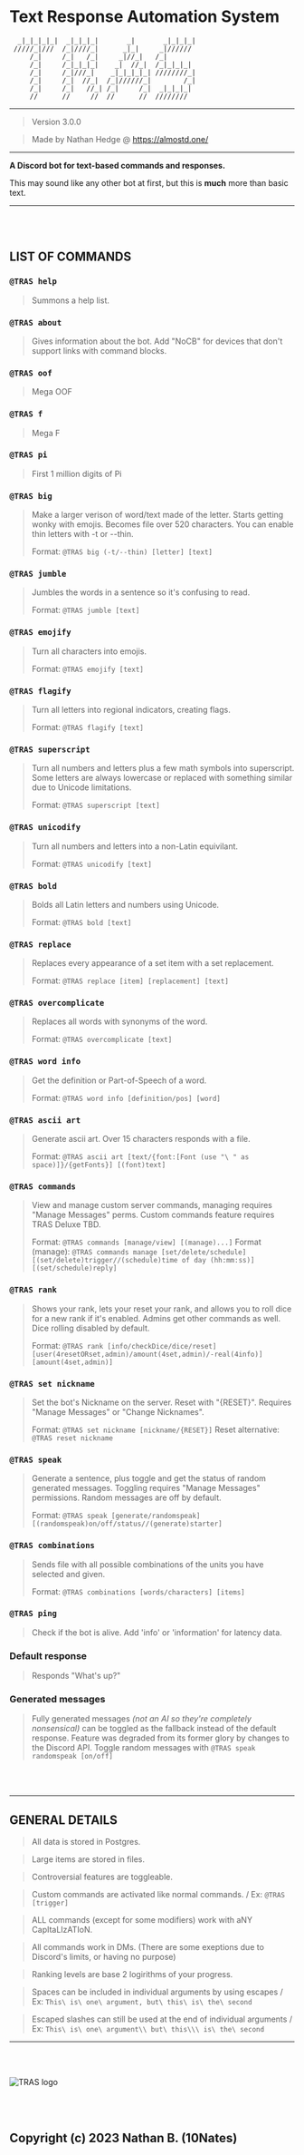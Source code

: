 # Text Response Automation System
```                                     
  _|_|_|_|_|  _|_|_|_|       _|       _|_|_|_|
 /////_|///  /_|////_|      _|_|     _|////// 
     /_|     /_|   /_|     _|//_|   /_|       
     /_|     /_|_|_|_|    _|  //_|  /_|_|_|_| 
     /_|     /_|///_|    _|_|_|_|_| ////////_|
     /_|     /_|  //_|  /_|//////_|        /_|
     /_|     /_|   //_| /_|     /_|  _|_|_|_| 
     //      //     //  //      //  ////////                                          
```
----------------------------------

> Version 3.0.0

> Made by Nathan Hedge @ https://almostd.one/

----------------------------------

__A Discord bot for text-based commands and responses.__

This may sound like any other bot at first, but this is **much** more than basic text.

----------------------------------

<br>
<br>

__LIST OF COMMANDS__
---
### `@TRAS help`
> Summons a help list.
 
### `@TRAS about`
> Gives information about the bot. 
> Add "NoCB" for devices that don't support links with command blocks.
 
### `@TRAS oof`
> Mega OOF
 
### `@TRAS f`
> Mega F
 
### `@TRAS pi`
> First 1 million digits of Pi

### `@TRAS big`
> Make a larger verison of word/text made of the letter. 
> Starts getting wonky with emojis. Becomes file over 520 characters. 
> You can enable thin letters with -t or --thin.
> 
> Format: `@TRAS big (-t/--thin) [letter] [text]`
 
### `@TRAS jumble`
> Jumbles the words in a sentence so it's confusing to read.
> 
> Format: `@TRAS jumble [text]`

### `@TRAS emojify`
> Turn all characters into emojis.
> 
> Format: `@TRAS emojify [text]`
 
### `@TRAS flagify`
> Turn all letters into regional indicators, creating flags.
> 
> Format: `@TRAS flagify [text]`

### `@TRAS superscript`
> Turn all numbers and letters plus a few math symbols into superscript. 
> Some letters are always lowercase or replaced with something similar due to Unicode limitations.
> 
> Format: `@TRAS superscript [text]`
 
### `@TRAS unicodify`
> Turn all numbers and letters into a non-Latin equivilant.
> 
> Format: `@TRAS unicodify [text]`
 
### `@TRAS bold`
> Bolds all Latin letters and numbers using Unicode.
> 
> Format: `@TRAS bold [text]`
 
### `@TRAS replace`
> Replaces every appearance of a set item with a set replacement.
> 
> Format: `@TRAS replace [item] [replacement] [text]`
 
### `@TRAS overcomplicate`
> Replaces all words with synonyms of the word.
> 
> Format: `@TRAS overcomplicate [text]`
 
### `@TRAS word info`
> Get the definition or Part-of-Speech of a word.
> 
> Format: `@TRAS word info [definition/pos] [word]`
 
### `@TRAS ascii art`
> Generate ascii art. Over 15 characters responds with a file.
> 
> Format: `@TRAS ascii art [text/{font:[Font (use "\ " as space)]}/{getFonts}] [(font)text]`
 
### `@TRAS commands`
> View and manage custom server commands, managing requires "Manage Messages" perms.
> Custom commands feature requires TRAS Deluxe TBD.
> 
> Format: `@TRAS commands [manage/view] [(manage)...]`
> Format (manage): `@TRAS commands manage [set/delete/schedule] [(set/delete)trigger//(schedule)time of day (hh:mm:ss)] [(set/schedule)reply]`

### `@TRAS rank` 
> Shows your rank, lets your reset your rank, and allows you to roll dice for a new rank if it's enabled. 
> Admins get other commands as well. Dice rolling disabled by default.
> 
> Format: `@TRAS rank [info/checkDice/dice/reset] [user(4resetORset,admin)/amount(4set,admin)/-real(4info)] [amount(4set,admin)]`
 
### `@TRAS set nickname`
> Set the bot's Nickname on the server. Reset with "{RESET}". 
> Requires "Manage Messages" or "Change Nicknames".
> 
> Format: `@TRAS set nickname [nickname/{RESET}]`
> Reset alternative: `@TRAS reset nickname`
 
### `@TRAS speak`
> Generate a sentence, plus toggle and get the status of random generated messages. 
> Toggling requires "Manage Messages" permissions. Random messages are off by default.
> 
> Format: `@TRAS speak [generate/randomspeak] [(randomspeak)on/off/status//(generate)starter]`
 
### `@TRAS combinations`
> Sends file with all possible combinations of the units you have selected and given.
> 
> Format: `@TRAS combinations [words/characters] [items]`
 
### `@TRAS ping`
> Check if the bot is alive. 
> Add 'info' or 'information' for latency data.

### Default response
> Responds "What's up?"
 
### Generated messages
> Fully generated messages *(not an AI so they're completely nonsensical)* can be toggled as the fallback instead of the default response.
> Feature was degraded from its former glory by changes to the Discord API.
> Toggle random messages with `@TRAS speak randomspeak [on/off]`

<br>
<br>

----------------------------------

__GENERAL DETAILS__
---
> All data is stored in Postgres.

> Large items are stored in files.

> Controversial features are toggleable.

> Custom commands are activated like normal commands. / Ex: `@TRAS [trigger]`

> ALL commands (except for some modifiers) work with aNY CapItaLIzATIoN.

> All commands work in DMs. (There are some exeptions due to Discord's limits, or having no purpose)

> Ranking levels are base 2 logirithms of your progress.

> Spaces can be included in individual arguments by using escapes / Ex: `This\ is\ one\ argument, but\ this\ is\ the\ second`

> Escaped slashes can still be used at the end of individual arguments / Ex: `This\ is\ one\ argument\\ but\ this\\\ is\ the\ second` 

----------------------------------

<br>
<br>

![TRAS logo](src/traslogo.png)

<br>
<br>

## Copyright (c) 2023 Nathan B. (10Nates)